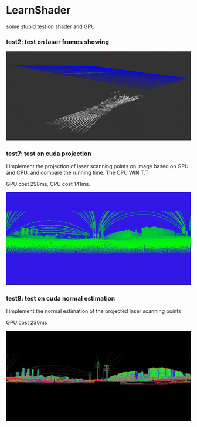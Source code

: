 # LearnShader
some stupid test on shader and GPU

### test2: test on laser frames showing
![projection](https://github.com/kafeiyin00/LearnShader/blob/master/sources/test2.gif)

### test7: test on cuda projection
I implement the projection of laser scanning points on image based on 
GPU and CPU, and compare the running time. The CPU WIN T.T

GPU cost 298ms, CPU cost 141ms.

![projection](https://github.com/kafeiyin00/LearnShader/blob/master/sources/test7.jpg)

### test8: test on cuda normal estimation
I implement the normal estimation of the projected laser scanning points

GPU cost 230ms

![projection](https://github.com/kafeiyin00/LearnShader/blob/master/sources/test8.jpg)






  

